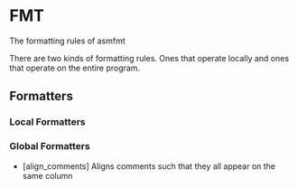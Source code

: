 # FMT

The formatting rules of asmfmt

There are two kinds of formatting rules. Ones that operate locally and ones that operate on the
entire program.

## Formatters

### Local Formatters

### Global Formatters

- [align_comments] Aligns comments such that they all appear on the same column
